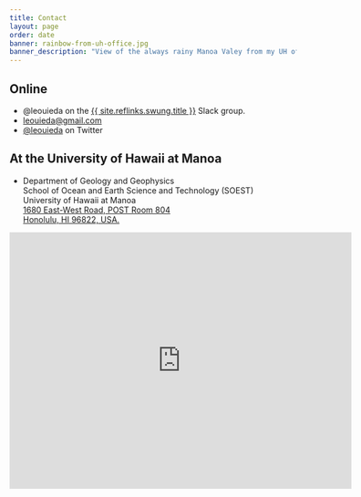 ```yaml
---
title: Contact
layout: page
order: date
banner: rainbow-from-uh-office.jpg
banner_description: "View of the always rainy Manoa Valey from my UH office window."
---
```



<h2>Online</h2>

<ul class="fa-ul contact">
    <li><i class="fa-li fa fa-slack fa-fw"></i>
    @leouieda on the
    <a href="{{ site.reflinks.swung.url }}">{{ site.reflinks.swung.title }}</a>
    Slack group.
    </li>
    <li><i class="fa-li fa fa-envelope fa-fw"></i>
    <a href="mailto:leouieda@gmail.com">leouieda@gmail.com</a>
    </li>
    <li><i class="fa-li fa fa-twitter fa-fw"></i>
    <a href="https://twitter.com/leouieda">@leouieda</a> on Twitter
    </li>
</ul>


<h2>At the University of Hawaii at Manoa</h2>

<div class="row">
<div class="col-md-6">

<ul class="fa-ul">
    <li><i class="fa-li fa fa-map-marker fa-fw"></i>
    Department of Geology and Geophysics
    <br>
    School of Ocean and Earth Science and Technology (SOEST)
    <br>
    University of Hawaii at Manoa
    <br>
    <a href="https://goo.gl/maps/8uHWEC3GHX42">
    1680 East-West Road, POST Room 804
    <br>
    Honolulu, HI 96822, USA.
    </a>
    </li>
</ul>
</div>

<div class="col-md-6">
<div class="embed-responsive embed-responsive-16by9">
<iframe src="https://www.google.com/maps/embed?pb=!1m14!1m8!1m3!1d2628.5603383760836!2d-157.81678785215124!3d21.297353040375274!3m2!1i1024!2i768!4f13.1!3m3!1m2!1s0x7c006d9ecad14f15%3A0xca19e3c92caf4c3a!2s1680+East-West+Rd%2C+Honolulu%2C+HI+96822!5e0!3m2!1sen!2sus!4v1488230299919"
width="600" height="450" frameborder="0" style="border:0"
allowfullscreen></iframe>
</div>
</div>

</div>
